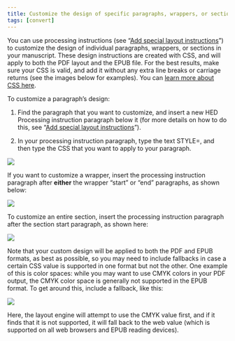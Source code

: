 ```yaml
---
title: Customize the design of specific paragraphs, wrappers, or sections
tags: [convert]
---
```

 
<html><body><section data-type="chapter" class="hsecchapter" data-hederis-type="hsecchapter" id="custom-paragraph-design" data-pi-attrs="id: custom-paragraph-design; data-tags: convert;" role="doc-chapter" data-tags="convert" data-author-name=" " data-book-title=" " title="Customize the design of specific paragraphs, wrappers, or sections"><p class="hblkp" data-hederis-type="hblkp" id="pG4pgyDyt">You can use processing instructions (see &#8220;<a href="{% link _docs/custom-design.md %}" data-hederis-type="hspana" id="pMhuoWBT7"><span class="Hyperlink" data-hederis-type="hspnspan" id="pXSIhBOpx">Add special layout instructions</span></a>&#8221;) to customize the design of individual paragraphs, wrappers, or sections in your manuscript. These design instructions are created with CSS, and will apply to both the PDF layout and the EPUB file. For the best results, make sure your CSS is valid, and add it without any extra line breaks or carriage returns (see the images below for examples). You can <a href="https://developer.mozilla.org/en-US/docs/Web/CSS/Reference" data-hederis-type="hspana" id="p8nQptJqJ"><span class="Hyperlink" data-hederis-type="hspnspan" id="pKJURHR5D">learn more about CSS here</span></a>.</p><p class="hblkp" data-hederis-type="hblkp" id="pbPOCBTEL">To customize a paragraph&#8217;s design:</p><ol class="hwprnumlist" data-hederis-type="hwprnumlist" id="pgln2cM4B"><li class="hblkoli" data-hederis-type="hblkoli" id="lipuT9i1YJ"><p class="hblkoli" data-hederis-type="hblklip" id="pDeM8iKbU">Find the paragraph that you want to customize, and insert a new HED Processing instruction paragraph below it (for more details on how to do this, see &#8220;<a href="{% link _docs/custom-design.md %}" data-hederis-type="hspana" id="piII51BIT"><span class="Hyperlink" data-hederis-type="hspnspan" id="pN0JcjaSC">Add special layout instructions</span></a>&#8221;).</p></li><li class="hblkoli" data-hederis-type="hblkoli" id="liDtjPsDcS"><p class="hblkoli" data-hederis-type="hblklip" id="pMehp33ea">In your processing instruction paragraph, type the text STYLE=, and then type the CSS that you want to apply to your paragraph.</p></li></ol><img data-hederis-type="hblkimg" class="hblkimg" id="pXccc7D6c" src="pi2.png" data-img-src="pi2.png"/><p class="hblkp" data-hederis-type="hblkp" id="pPQXaU7n4">If you want to customize a wrapper, insert the processing instruction paragraph after <strong data-hederis-type="hspanstrong" id="pT1lzQcuX">either</strong> the wrapper &#8220;start&#8221; or &#8220;end&#8221; paragraphs, as shown below: </p><img data-hederis-type="hblkimg" class="hblkimg" id="pXLLlpZFx" src="stylepiwrapper.png" data-img-src="stylepiwrapper.png"/><p class="hblkp" data-hederis-type="hblkp" id="pjwbI9QRZ">To customize an entire section, insert the processing instruction paragraph after the section start paragraph, as shown here:</p><img data-hederis-type="hblkimg" class="hblkimg" id="pEAdWTw4c" src="stylepisection.png" data-img-src="stylepisection.png"/><p class="hblkp" data-hederis-type="hblkp" id="peAVaofDT">Note that your custom design will be applied to both the PDF and EPUB formats, as best as possible, so you may need to include fallbacks in case a certain CSS value is supported in one format but not the other. One example of this is color spaces: while you may want to use CMYK colors in your PDF output, the CMYK color space is generally not supported in the EPUB format. To get around this, include a fallback, like this:</p><img data-hederis-type="hblkimg" class="hblkimg" id="pyfxJVr3p" src="stylepicolorfallback.png" data-img-src="stylepicolorfallback.png"/><p class="hblkp" data-hederis-type="hblkp" id="pzi830N56">Here, the layout engine will attempt to use the CMYK value first, and if it finds that it is not supported, it will fall back to the web value (which is supported on all web browsers and EPUB reading devices).</p></section></body></html>
